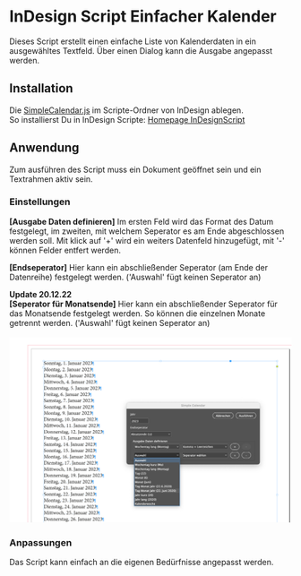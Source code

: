 # InDesign Script Einfacher Kalender

Dieses Script erstellt einen einfache Liste von Kalenderdaten in ein ausgewähltes Textfeld. Über einen Dialog kann die Ausgabe angepasst werden.

## Installation

Die [SimpleCalendar.js](SimpleCalendar.js) im Scripte-Ordner von InDesign ablegen.<br/>
So installierst Du in InDesign Scripte: [Homepage InDesignScript](https://www.indesignscript.de/indesign-skript-installieren/)

## Anwendung

Zum ausführen des Script muss ein Dokument geöffnet sein und ein Textrahmen aktiv sein.<br>

### Einstellungen

**[Ausgabe Daten definieren]** Im ersten Feld wird das Format des Datum festgelegt, im zweiten, mit welchem Seperator es am Ende abgeschlossen werden soll. Mit klick auf '+' wird ein weiters Datenfeld hinzugefügt, mit '-' können Felder entfert werden.

**[Endseperator]** Hier kann ein abschließender Seperator (am Ende der Datenreihe) festgelegt werden. ('Auswahl' fügt keinen Seperator an)

<b>Update 20.12.22</b><br>
**[Seperator für Monatsende]** Hier kann ein abschließender Seperator für das Monatsende festgelegt werden. So können die einzelnen Monate getrennt werden. ('Auswahl' fügt keinen Seperator an)
<br><br>
![Ansicht der Programmoberfläche](scr/view.jpg)<br>

### Anpassungen

Das Script kann einfach an die eigenen Bedürfnisse angepasst werden.
